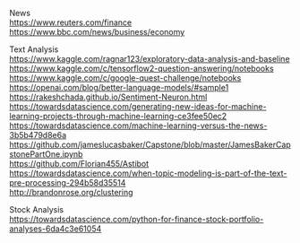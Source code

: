 News  
https://www.reuters.com/finance  
https://www.bbc.com/news/business/economy  

Text Analysis  
https://www.kaggle.com/ragnar123/exploratory-data-analysis-and-baseline  
https://www.kaggle.com/c/tensorflow2-question-answering/notebooks  
https://www.kaggle.com/c/google-quest-challenge/notebooks  
https://openai.com/blog/better-language-models/#sample1  
https://rakeshchada.github.io/Sentiment-Neuron.html  
https://towardsdatascience.com/generating-new-ideas-for-machine-learning-projects-through-machine-learning-ce3fee50ec2  
https://towardsdatascience.com/machine-learning-versus-the-news-3b5b479d8e6a  
https://github.com/jameslucasbaker/Capstone/blob/master/JamesBakerCapstonePartOne.ipynb  
https://github.com/Florian455/Astibot  
https://towardsdatascience.com/when-topic-modeling-is-part-of-the-text-pre-processing-294b58d35514  
http://brandonrose.org/clustering  

Stock Analysis  
https://towardsdatascience.com/python-for-finance-stock-portfolio-analyses-6da4c3e61054  
